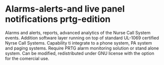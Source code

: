 # Alarms-alerts-and live panel notifications prtg-edition

Alarms and alerts, reports, advanced analytics of the Nurse Call System events.
Addition software layer running on top of standard UL-1069 certified Nyrse Call Systems.
Capability ti integrate to a phone system, PA system and paging systems.
Require PRTG alarm monitoring solution or stand alone system.
Can be modified, redistributed under GNU license with the option for the comercial use.

